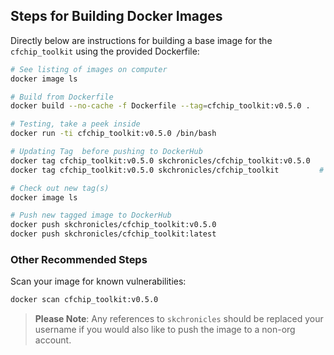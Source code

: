 ## Steps for Building Docker Images

Directly below are instructions for building a base image for the `cfchip_toolkit` using the provided Dockerfile:

```bash
# See listing of images on computer
docker image ls

# Build from Dockerfile
docker build --no-cache -f Dockerfile --tag=cfchip_toolkit:v0.5.0 .

# Testing, take a peek inside
docker run -ti cfchip_toolkit:v0.5.0 /bin/bash

# Updating Tag  before pushing to DockerHub
docker tag cfchip_toolkit:v0.5.0 skchronicles/cfchip_toolkit:v0.5.0
docker tag cfchip_toolkit:v0.5.0 skchronicles/cfchip_toolkit         # latest

# Check out new tag(s)
docker image ls

# Push new tagged image to DockerHub
docker push skchronicles/cfchip_toolkit:v0.5.0
docker push skchronicles/cfchip_toolkit:latest
```

### Other Recommended Steps

Scan your image for known vulnerabilities:

```bash
docker scan cfchip_toolkit:v0.5.0
```

> **Please Note**: Any references to `skchronicles` should be replaced your username if you would also like to push the image to a non-org account.
